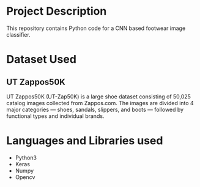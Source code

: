 # Project Description

This repository contains Python code for a CNN based footwear image classifier.

# Dataset Used

## UT Zappos50K

UT Zappos50K (UT-Zap50K) is a large shoe dataset consisting of 50,025 catalog images collected from Zappos.com. The images are divided into 4 major categories — shoes, sandals, slippers, and boots — followed by functional types and individual brands.

# Languages and Libraries used

* Python3
* Keras
* Numpy
* Opencv
